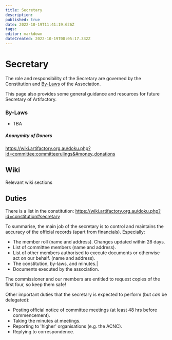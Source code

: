 ```yaml
---
title: Secretary
description: 
published: true
date: 2022-10-19T11:41:19.626Z
tags: 
editor: markdown
dateCreated: 2022-10-19T08:05:17.332Z
---
```


# Secretary

The role and responsibility of the Secretary are governed by the Constitution and [By-Laws](committeerulings) of the Association.

This page also provides some general guidance and resources for future Secretary of Artifactory.

### By-Laws

-   TBA

##### Anonymity of Donors

<https://wiki.artifactory.org.au/doku.php?id=committee:committeerulings&#money_donations>

## Wiki

Relevant wiki sections

## Duties

There is a list in the constitution: <https://wiki.artifactory.org.au/doku.php?id=constitution#secretary>

To summarise, the main job of the secretary is to control and maintains the accuracy of the official records (apart from financials). Especially:

-   The member roll (name and address). Changes updated within 28 days.
-   List of committee members (name and address).
-   List of other members authorised to execute documents or otherwise act on our behalf. (name and address).
-   The constitution, by-laws, and minutes.\|
-   Documents executed by the association.

The commissioner and our members are entitled to request copies of the first four, so keep them safe!

Other important duties that the secretary is expected to perform (but *can* be delegated):

-   Posting official notice of committee meetings (at least 48 hrs before commencement).
-   Taking the minutes at meetings.
-   Reporting to 'higher' organisations (e.g. the ACNC).
-   Replying to correspondence.
